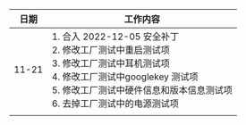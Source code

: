 | 日期  | 工作内容                                                     |
| ----- | ------------------------------------------------------------ |
| 11-21 | 1. 合入 2022-12-05 安全补丁<br />2. 修改工厂测试中重启测试项<br />3. 修改工厂测试中耳机测试项<br />4. 修改工厂测试中googlekey 测试项<br />5. 修改工厂测试中硬件信息和版本信息测试项<br />6. 去掉工厂测试中的电源测试项 |
|       |                                                              |

